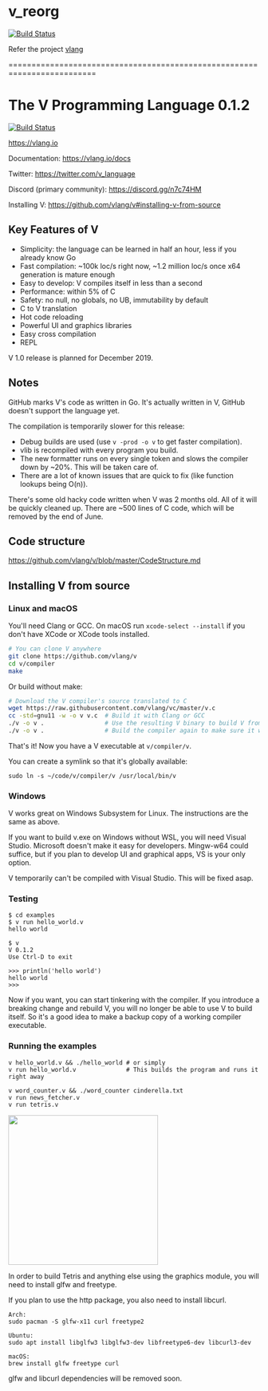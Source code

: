 # v_reorg

[![Build Status](https://travis-ci.com/welldoer/v_reorg.svg?branch=master)](https://travis-ci.com/welldoer/v_reorg)

Refer the project [vlang](https://github.com/vlang/v)

=========================================================================


# The V Programming Language 0.1.2

[![Build Status](https://dev.azure.com/alexander0785/vlang/_apis/build/status/vlang-CI?branchName=master)](https://dev.azure.com/alexander0785/vlang/_build/latest?definitionId=1&branchName=master)

https://vlang.io

Documentation: https://vlang.io/docs

Twitter: https://twitter.com/v_language

Discord (primary community): https://discord.gg/n7c74HM

Installing V: https://github.com/vlang/v#installing-v-from-source


## Key Features of V

- Simplicity: the language can be learned in half an hour, less if you already know Go
- Fast compilation: ~100k loc/s right now, ~1.2 million loc/s once x64 generation is mature enough
- Easy to develop: V compiles itself in less than a second
- Performance: within 5% of C
- Safety: no null, no globals, no UB, immutability by default
- C to V translation
- Hot code reloading
- Powerful UI and graphics libraries
- Easy cross compilation
- REPL

V 1.0 release is planned for December 2019.

## Notes

GitHub marks V's code as written in Go. It's actually written in V, GitHub doesn't support the language yet.

The compilation is temporarily slower for this release:

- Debug builds are used (use `v -prod -o v` to get faster compilation).
- vlib is recompiled with every program you build.
- The new formatter runs on every single token and slows the compiler down by ~20%. This will be taken care of.
- There are a lot of known issues that are quick to fix (like function lookups being O(n)).

There's some old hacky code written when V was 2 months old. All of it will be quickly cleaned up. There are ~500 lines of C code, which will be removed by the end of June.

## Code structure

https://github.com/vlang/v/blob/master/CodeStructure.md

## Installing V from source

### Linux and macOS

You'll need Clang or GCC. On macOS run `xcode-select --install` if you don't have XCode or XCode tools installed.

```bash
# You can clone V anywhere
git clone https://github.com/vlang/v
cd v/compiler
make
```
Or build without make:
```bash
# Download the V compiler's source translated to C
wget https://raw.githubusercontent.com/vlang/vc/master/v.c  
cc -std=gnu11 -w -o v v.c  # Build it with Clang or GCC
./v -o v .                 # Use the resulting V binary to build V from V source
./v -o v .                 # Build the compiler again to make sure it works
```

That's it! Now you have a V executable at `v/compiler/v`.

You can create a symlink so that it's globally available:

```
sudo ln -s ~/code/v/compiler/v /usr/local/bin/v
```

### Windows

V works great on Windows Subsystem for Linux. The instructions are the same as above.

If you want to build v.exe on Windows without WSL, you will need Visual Studio. Microsoft doesn't make it easy for developers.  Mingw-w64 could suffice, but if you plan to develop UI and graphical apps, VS is your only option.

V temporarily can't be compiled with Visual Studio. This will be fixed asap.

### Testing

```
$ cd examples
$ v run hello_world.v
hello world

$ v
V 0.1.2
Use Ctrl-D to exit

>>> println('hello world')
hello world
>>>
```

Now if you want, you can start tinkering with the compiler. If you introduce a breaking change and rebuild V, you will no longer be able to use V to build itself. So it's a good idea to make a backup copy of a working compiler executable.


### Running the examples

```
v hello_world.v && ./hello_world # or simply
v run hello_world.v              # This builds the program and runs it right away

v word_counter.v && ./word_counter cinderella.txt
v run news_fetcher.v
v run tetris.v
```

<img src='https://raw.githubusercontent.com/vlang/v/master/examples/tetris/screenshot.png' width=300>


In order to build Tetris and anything else using the graphics module, you will need to install glfw and freetype.

If you plan to use the http package, you also need to install libcurl.

```
Arch:
sudo pacman -S glfw-x11 curl freetype2

Ubuntu:
sudo apt install libglfw3 libglfw3-dev libfreetype6-dev libcurl3-dev

macOS:
brew install glfw freetype curl
```

glfw and libcurl dependencies will be removed soon.
